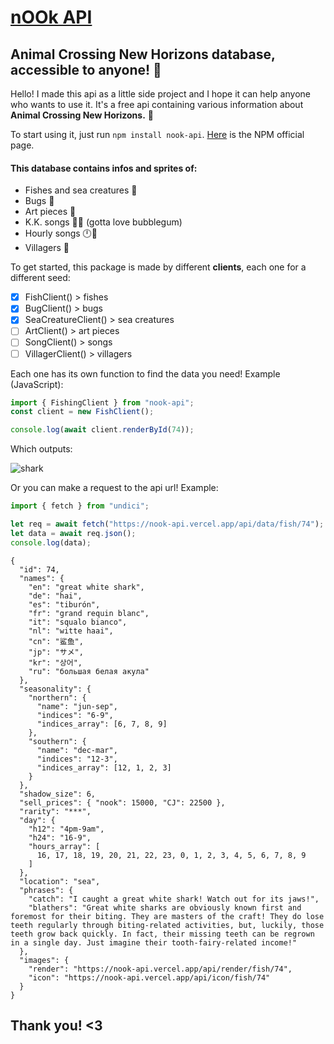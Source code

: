 # [nOOk API](https://nook-api.vercel.app)

## Animal Crossing New Horizons database, accessible to anyone! 🍃

Hello! I made this api as a little side project and I hope it can help anyone who wants to use it.
It's a free api containing various information about **Animal Crossing New Horizons.** 🦝

To start using it, just run `npm install nook-api`. 
[Here](https://www.npmjs.com/package/nook-api) is the NPM official page.

#### This database contains infos and sprites of:

- Fishes and sea creatures 🎣
- Bugs 🦋
- Art pieces 🎨
- K.K. songs 🐶🎵 (gotta love bubblegum)
- Hourly songs 🕛🎵
- Villagers 🦆

To get started, this package is made by different **clients**, each one for a different seed:

- [x] FishClient() > fishes
- [x] BugClient() > bugs
- [x] SeaCreatureClient() > sea creatures
- [ ] ArtClient() > art pieces
- [ ] SongClient() > songs
- [ ] VillagerClient() > villagers

Each one has its own function to find the data you need! Example (JavaScript):

```javascript
import { FishingClient } from "nook-api";
const client = new FishClient();

console.log(await client.renderById(74));
```

Which outputs:

![shark](https://nook-api.vercel.app/api/render/fish/74)

Or you can make a request to the api url!
Example:

```javascript
import { fetch } from "undici";

let req = await fetch("https://nook-api.vercel.app/api/data/fish/74");
let data = await req.json();
console.log(data);
```

```
{
  "id": 74,
  "names": {
    "en": "great white shark",
    "de": "hai",
    "es": "tiburón",
    "fr": "grand requin blanc",
    "it": "squalo bianco",
    "nl": "witte haai",
    "cn": "鲨鱼",
    "jp": "サメ",
    "kr": "상어",
    "ru": "большая белая акула"
  },
  "seasonality": {
    "northern": {
      "name": "jun-sep",
      "indices": "6-9",
      "indices_array": [6, 7, 8, 9]
    },
    "southern": {
      "name": "dec-mar",
      "indices": "12-3",
      "indices_array": [12, 1, 2, 3]
    }
  },
  "shadow_size": 6,
  "sell_prices": { "nook": 15000, "CJ": 22500 },
  "rarity": "***",
  "day": {
    "h12": "4pm-9am",
    "h24": "16-9",
    "hours_array": [
      16, 17, 18, 19, 20, 21, 22, 23, 0, 1, 2, 3, 4, 5, 6, 7, 8, 9
    ]
  },
  "location": "sea",
  "phrases": {
    "catch": "I caught a great white shark! Watch out for its jaws!",
    "blathers": "Great white sharks are obviously known first and foremost for their biting. They are masters of the craft! They do lose teeth regularly through biting-related activities, but, luckily, those teeth grow back quickly. In fact, their missing teeth can be regrown in a single day. Just imagine their tooth-fairy-related income!"
  },
  "images": {
    "render": "https://nook-api.vercel.app/api/render/fish/74",
    "icon": "https://nook-api.vercel.app/api/icon/fish/74"
  }
}

```

## Thank you! <3
